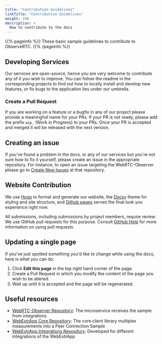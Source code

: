 ```yaml
---
title: "Contribution Guidelines"
linkTitle: "Contribution Guidelines"
weight: 100
description: >
  How to contribute to the docs
---
```


{{% pageinfo %}}
These basic sample guidelines to contribute to ObserveRTC.
{{% /pageinfo %}}

## Developing Services

Our services are open-source, hence you are 
very welcome to contribute any of it you wish to improve. 
You can follow the readme in the corresponding projects 
to find out how to locally install and develop new features, 
or fix bugs to the application lies under our umbrella. 

### Create a Pull Request

If you are working on a feature or a bugfix in any of our project please 
provide a meaningfull name for your PRs. If your PR is not ready, please 
add the prefix `wip_` (Work in Progress) to your PRs. Once your 
PR is accepted and merged it will be released with the next version.

## Creating an issue

If you've found a problem in the docs, or any of our 
services but you're not sure how to fix it yourself, 
please create an issue in the appropriate repository. 
For instance, to open an issue targeting the WebRTC-Observer please 
go to [Create New Issues](https://github.com/ObserveRTC/webrtc-observer/issues)
at that repository.

## Website Contribution

We use [Hugo](https://gohugo.io/) to format and generate our website, the
[Docsy](https://github.com/google/docsy) theme for styling and site structure, 
and [Github pages](https://pages.github.com/) serves the final look you experience right now.

All submissions, including submissions by project members, require review. We
use GitHub pull requests for this purpose. Consult
[GitHub Help](https://help.github.com/articles/about-pull-requests/) for more
information on using pull requests.

## Updating a single page

If you've just spotted something you'd like to change while using the docs, 
here is what you can do:

1. Click **Edit this page** in the top right hand corner of the page.
2. Create a Pull Request in which you modify the content of the page you wish to be altered. 
3. Wait up until it is accepted and the page will be regenerated.

## Useful resources

* [WebRTC-Observer Repository](https://github.com/ObserveRTC/webrtc-observer): The microservice receives the sample from integrations
* [WebExtrApp Core Repository](https://github.com/ObserveRTC/webextrapp): The core client library multiplex measurements into a Peer Connection Sample
* [WebExtrApp Integrations Repository](https://guides.github.com/ObserveRTC/integrations/): Developed for different integrations of the WebExtrApp 


